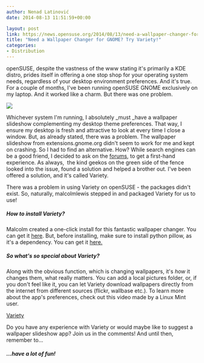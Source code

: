 ```yaml
---
author: Nenad Latinović
date: 2014-08-13 11:51:59+00:00

layout: post
link: https://news.opensuse.org/2014/08/13/need-a-wallpaper-changer-for-gnome-try-variety/
title: "Need a Wallpaper Changer for GNOME? Try Variety!"
categories:
- Distribution
---
```

openSUSE, despite the vastness of the www stating it's primarily a KDE distro, prides itself in offering a one stop shop for your operating system needs, regardless of your desktop environment preferences. And it's true. For a couple of months, I've been running openSUSE GNOME exclusively on my laptop. And it worked like a charm. But there was one problem.

<!-- more -->

![](http://peterlevi.com/variety/wp-content/uploads/2012/10/01-all.jpg)

Whichever system I'm running, I absolutely _must _have a wallpaper slideshow complementing my desktop theme preferences. That way, I ensure my desktop is fresh and attractive to look at every time I close a window. But, as already stated, there was a problem. The wallpaper slideshow from extensions.gnome.org didn't seem to work for me and kept on crashing. So I had to find an alternative. How? While search engines can be a good friend, I decided to ask on the [forums](http://forums.opensuse.org), to get a first-hand experience. As always,  the kind geekos on the green side of the fence looked into the issue, found a solution and helped a brother out. I've been offered a solution, and it's called Variety.

There was a problem in using Variety on openSUSE - the packages didn't exist. So, naturally, malcolmlewis stepped in and packaged Variety for us to use!


##### How to install Variety?


Malcolm created a one-click install for this fantastic wallpaper changer. You can get it [here](http://software.opensuse.org/package/variety?search_term=variety). But, before installing, make sure to install python pillow, as it's a dependency. You can get it [here.](http://software.opensuse.org/package/python-Pillow)


##### So what's so special about Variety?


Along with the obvious function, which is changing wallpapers, it's _how_ it changes them, what really matters. You can add a local pictures folder, or, if you don't feel like it, you can let Variety download wallpapers directly from the internet from different sources (flickr, wallbase etc.). To learn more about the app's preferences, check out this video made by a Linux Mint user.

[Variety](http://youtu.be/xJvEz77YgAk?t=3m14s)

Do you have any experience with Variety or would maybe like to suggest a wallpaper slideshow app? Join us in the comments! And until then, remember to...


##### ...have a lot of fun!

		
